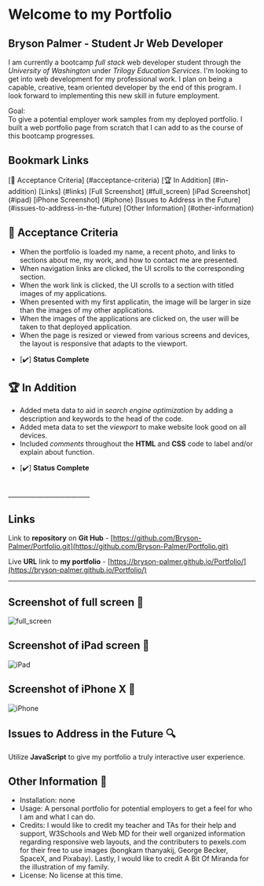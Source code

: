 # Welcome to my Portfolio
## Bryson Palmer - Student Jr Web Developer
I am currently a bootcamp *full stack* web developer student through the *University of Washington* under *Trilogy Education Services*. I'm looking to get into web development for my professional work. I plan on being a capable, creative, team oriented developer by the end of this program. I look forward to implementing this new skill in future employment. 

Goal: </br>
To give a potential employer work samples from my deployed portfolio. I built a web portfolio page from scratch that I can add to as the course of this bootcamp progresses. 

## Bookmark Links
[💼 Acceptance Criteria] (#acceptance-criteria)
[🏆 In Addition] (#in-addition)
[Links] (#links)
[Full Screenshot] (#full_screen)
[iPad Screenshot] (#ipad)
[iPhone Screenshot] (#iphone)
[Issues to Address in the Future] (#issues-to-address-in-the-future)
[Other Information] (#other-information)


## 💼 Acceptance Criteria 
* When the portfolio is loaded my name, a recent photo, and links to sections about me, my work, and how to contact me are presented.
* When navigation links are clicked, the UI scrolls to the corresponding section.
* When the work link is clicked, the UI scrolls to a section with titled images of my applications.
* When presented with my first applicatin, the image will be larger in size than the images of my other applications.
* When the images of the applications are clicked on, the user will be taken to that deployed application. 
* When the page is resized or viewed from various screens and devices, the layout is responsive that adapts to the viewport. 

- [✔️] **Status Complete**

## 🏆 In Addition 
* Added meta data to aid in *search engine optimization* by adding a description and keywords to the head of the code.
* Added meta data to set the *viewport* to make website look good on all devices.
* Included *comments* throughout the **HTML** and **CSS** code to label and/or explain about function.

- [✔️] **Status Complete**  
</br>
__________________________

## Links

Link to **repository** on **Git Hub** - [https://github.com/Bryson-Palmer/Portfolio.git](https://github.com/Bryson-Palmer/Portfolio.git)

Live **URL** link to **my portfolio** - [https://bryson-palmer.github.io/Portfolio/](https://bryson-palmer.github.io/Portfolio/)
</br>
__________________________

## Screenshot of full screen  📸

![full_screen](./assets/css/Images/Portfolio_full_screen.png)

## Screenshot of iPad screen 📸

![iPad](./assets/css/Images/Portfolio_iPdad.png) 

## Screenshot of iPhone X 📸

![iPhone](./assets/css/Images/Portfolio_iPhone_X.png) 

## Issues to Address in the Future 🔍 
Utilize **JavaScript** to give my portfolio a truly interactive user experience.

## Other Information 📡
* Installation: none
* Usage: A personal portfolio for potential employers to get a feel for who I am and what I can do.
* Credits: I would like to credit my teacher and TAs for their help and support, W3Schools and Web MD for their well organized information regarding responsive web layouts, and the contributers to pexels.com for their free to use images (bongkarn thanyakij, George Becker, SpaceX, and Pixabay). Lastly, I would like to credit A Bit Of Miranda for the illustration of my family.
* License: No license at this time.